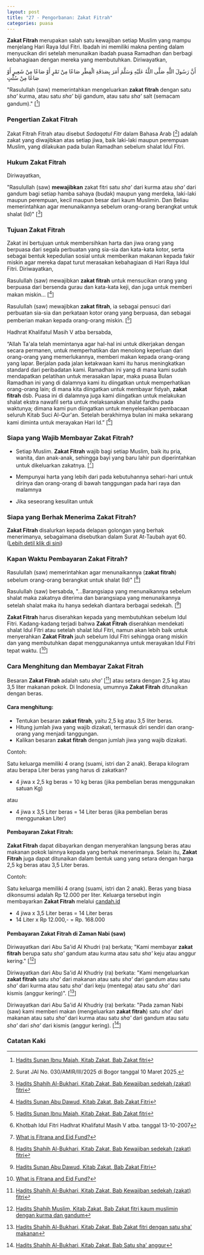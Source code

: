```yaml
---
layout: post
title: "27 - Pengorbanan: Zakat Fitrah"
categories: puasa
---
```


**Zakat Fitrah** merupakan salah satu kewajiban setiap Muslim yang mampu menjelang Hari Raya Idul Fitri. Ibadah ini memiliki makna penting dalam menyucikan diri setelah menunaikan ibadah puasa Ramadhan dan berbagi kebahagiaan dengan mereka yang membutuhkan. Diriwayatkan,

<p class="arab">
أَنَّ رَسُولَ اللَّهِ صَلَّى اللَّهُ عَلَيْهِ وَسَلَّمَ أَمَرَ بِصَدَقَةِ الْفِطْرِ صَاعًا مِنْ تَمْرٍ أَوْ صَاعًا مِنْ شَعِيرٍ أَوْ صَاعًا مِنْ سُلْتٍ
</p>

"Rasulullah (saw) memerintahkan mengeluarkan **zakat fitrah** dengan satu *sha'* kurma, atau satu *sha'* biji gandum, atau satu *sha'* salt (semacam gandum)." [[^02edd0a7-a654-4571-9288-7678582752e9]] 

[^02edd0a7-a654-4571-9288-7678582752e9]: [Hadits Sunan Ibnu Majah, Kitab Zakat, Bab Zakat fitri](/referensi/02edd0a7-a654-4571-9288-7678582752e9.html)

### Pengertian Zakat Fitrah

Zakat Fitrah Fitrah atau disebut *Sadaqatul Fitr* dalam Bahasa Arab [[^surat-jai-030-amir-iii-2025]] adalah zakat yang diwajibkan atas setiap jiwa, baik laki-laki maupun perempuan Muslim, yang dilakukan pada bulan Ramadhan sebelum shalat Idul Fitri. 

[^surat-jai-030-amir-iii-2025]: Surat JAI No. 030/AMIR/III/2025 di Bogor tanggal 10 Maret 2025.

### Hukum Zakat Fitrah

Diriwayatkan, 

"Rasulullah (saw) **mewajibkan** zakat fitri satu *sha'* dari kurma atau *sha'* dari gandum bagi setiap hamba sahaya (budak) maupun yang merdeka, laki-laki maupun perempuan, kecil maupun besar dari kaum Muslimin. Dan Beliau memerintahkan agar menunaikannya sebelum orang-orang berangkat untuk shalat (Id)" [[^7352c719-3cb0-4a9a-bc26-d1f7fdad4afc]] 

[^7352c719-3cb0-4a9a-bc26-d1f7fdad4afc]: [Hadits Shahih Al-Bukhari, Kitab Zakat, Bab Kewajiban sedekah (zakat) fitri](/referensi/7352c719-3cb0-4a9a-bc26-d1f7fdad4afc.html)

### Tujuan Zakat Fitrah

Zakat ini bertujuan untuk membersihkan harta dan jiwa orang yang berpuasa dari segala perbuatan yang sia-sia dan kata-kata kotor, serta sebagai bentuk kepedulian sosial untuk memberikan makanan kepada fakir miskin agar mereka dapat turut merasakan kebahagiaan di Hari Raya Idul Fitri. Diriwayatkan,

Rasulullah (saw) mewajibkan **zakat fitrah** untuk mensucikan orang yang berpuasa dari bersenda gurau dan kata-kata keji, dan juga untuk memberi makan miskin... [[^0791586b-d3f3-44c7-a352-9f5bdc996fd1]]

[^0791586b-d3f3-44c7-a352-9f5bdc996fd1]: [Hadits Sunan Abu Dawud, Kitab Zakat, Bab Zakat Fitri](/referensi/0791586b-d3f3-44c7-a352-9f5bdc996fd1.html)

Rasulullah (saw) mewajibkan **zakat fitrah**, ia sebagai pensuci dari perbuatan sia-sia dan perkataan kotor orang yang berpuasa, dan sebagai pemberian makan kepada orang-orang miskin. [[^af073f7f-6586-4e3f-b854-bf71c2e051be]] 

[^af073f7f-6586-4e3f-b854-bf71c2e051be]: [Hadits Sunan Ibnu Majah, Kitab Zakat, Bab Zakat fitri](/referensi/af073f7f-6586-4e3f-b854-bf71c2e051be.html)

Hadhrat Khalifatul Masih V atba bersabda,

“Allah Ta'ala telah memintanya agar hal-hal ini untuk dikerjakan dengan secara permanen, untuk memperhatikan dan menolong keperluan dari orang-orang yang memerlukannya, memberi makan kepada orang-orang yang lapar. Berjalan pada jalan ketakwaan kami itu harus meningkatkan standard dari peribadatan kami. Ramadhan ini yang di mana kami sudah mendapatkan pelatihan untuk merasakan lapar, maka puasa Bulan Ramadhan ini yang di dalamnya kami itu diingatkan untuk memperhatikan orang-orang lain; di mana kita diingatkan untuk membayar fidyah, **zakat fitrah** dsb. Puasa ini di dalamnya juga kami diingatkan untuk melakukan shalat ekstra nawafil serta untuk melaksanakan shalat fardhu pada waktunya; dimana kami pun diingatkan untuk menyelesaikan pembacaan seluruh Kitab Suci Al-Qur'an. Setelah berakhirnya bulan ini maka sekarang kami diminta untuk merayakan Hari Id.” [[^khotbah-idul-fitri-20071013]]

[^khotbah-idul-fitri-20071013]: Khotbah Idul Fitri Hadhrat Khalifatul Masih V atba. tanggal 13-10-2007 

### Siapa yang Wajib Membayar Zakat Fitrah?

- Setiap Muslim. **Zakat Fitrah** wajib bagi setiap Muslim, baik itu pria, wanita, dan anak-anak, sehingga bayi yang baru lahir pun diperintahkan untuk dikeluarkan zakatnya. [[^alislam-org-fitrana]]

- Mempunyai harta yang lebih dari pada kebutuhannya sehari-hari untuk dirinya dan orang-orang di bawah tanggungan pada hari raya dan malamnya

- Jika seseorang kesulitan untuk 

[^alislam-org-fitrana]: [What is Fitrana and Eid Fund?](https://www.alislam.org/question/what-is-fitrana-eid-fund/)

### Siapa yang Berhak Menerima Zakat Fitrah?

**Zakat Fitrah** disalurkan kepada delapan golongan yang berhak menerimanya, sebagaimana disebutkan dalam Surat At-Taubah ayat 60. ([Lebih detil klik di sini](/puasa/2024/10/11/orang-yang-berhak-menerima-sedekah.html))

### Kapan Waktu Pembayaran Zakat Fitrah?

Rasulullah (saw) memerintahkan agar menunaikannya (**zakat fitrah**) sebelum orang-orang berangkat untuk shalat (Id)" [[^7352c719-3cb0-4a9a-bc26-d1f7fdad4afc]]

Rasulullah (saw) bersabda, "...Barangsiapa yang menunaikannya sebelum shalat maka zakatnya diterima dan barangsiapa yang menunaikannya setelah shalat maka itu hanya sedekah diantara berbagai sedekah. [[^0791586b-d3f3-44c7-a352-9f5bdc996fd1]]

**Zakat Fitrah** harus diserahkan kepada yang membutuhkan sebelum Idul Fitri. Kadang-kadang terjadi bahwa **Zakat Fitrah** diserahkan mendekati shalat Idul Fitri atau setelah shalat Idul Fitri, namun akan lebih baik untuk menyerahkan **Zakat Fitrah** jauh sebelum Idul Fitri sehingga orang miskin dan yang membutuhkan dapat menggunakannya untuk merayakan Idul Fitri tepat waktu. [[^alislam-org-fitrana]]

### Cara Menghitung dan Membayar Zakat Fitrah

Besaran **Zakat Fitrah** adalah satu *sha'* [[^7352c719-3cb0-4a9a-bc26-d1f7fdad4afc]] atau setara dengan 2,5 kg atau 3,5 liter makanan pokok. Di Indonesia, umumnya **Zakat Fitrah** ditunaikan dengan beras.   

#### Cara menghitung:

- Tentukan besaran **zakat fitrah**, yaitu 2,5 kg atau 3,5 liter beras.
- Hitung jumlah jiwa yang wajib dizakati, termasuk diri sendiri dan orang-orang yang menjadi tanggungan.
- Kalikan besaran **zakat fitrah** dengan jumlah jiwa yang wajib dizakati.

Contoh:

Satu keluarga memiliki 4 orang (suami, istri dan 2 anak). Berapa kilogram atau berapa Liter beras yang harus di zakatkan?

- 4 jiwa x 2,5 kg beras = 10 kg beras (jika pembelian beras menggunakan satuan Kg) 

atau

- 4 jiwa x 3,5 Liter beras = 14 Liter beras (jika pembelian beras menggunakan Liter)

#### Pembayaran Zakat Fitrah:

**Zakat Fitrah** dapat dibayarkan dengan menyerahkan langsung beras atau makanan pokok lainnya kepada yang berhak menerimanya. Selain itu, **Zakat Fitrah** juga dapat ditunaikan dalam bentuk uang yang setara dengan harga 2,5 kg beras atau 3,5 Liter beras.

Contoh: 

Satu keluarga memiliki 4 orang (suami, istri dan 2 anak). Beras yang biasa dikonsumsi adalah Rp 12.000 per liter. Keluarga tersebut ingin membayarkan **Zakat Fitrah** melalui <a href="https://candah.id" target="_blank">candah.id</a>

- 4 jiwa x 3,5 Liter beras = 14 Liter beras 
- 14 Liter x Rp 12.000,- = Rp. 168.000

#### Pembayaran Zakat Fitrah di Zaman Nabi (saw)

Diriwayatkan dari Abu Sa'id Al Khudri (ra) berkata; "Kami membayar **zakat fitrah** berupa satu *sha'* gandum atau kurma atau satu *sha'* keju atau anggur kering." [[^8d93cd68-7787-4953-be9f-44bbc3107ea8]] 

[^8d93cd68-7787-4953-be9f-44bbc3107ea8]: [Hadits Shahih Muslim, Kitab Zakat, Bab Zakat fitri kaum muslimin dengan kurma dan gandum](/referensi/8d93cd68-7787-4953-be9f-44bbc3107ea8.html)

Diriwayatkan dari Abu Sa'id Al Khudriy (ra) berkata: "Kami mengeluarkan **zakat fitrah** satu *sha'* dari makanan atau satu *sha'* dari gandum atau satu *sha'* dari kurma atau satu *sha'* dari keju (mentega) atau satu *sha'* dari kismis (anggur kering)". [[^672845d2-523b-4d8f-9bf5-337f35dc5654]] 

[^672845d2-523b-4d8f-9bf5-337f35dc5654]: [Hadits Shahih Al-Bukhari, Kitab Zakat, Bab Zakat fitri dengan satu sha' makanan](/referensi/672845d2-523b-4d8f-9bf5-337f35dc5654.html)

Diriwayatkan dari Abu Sa'id Al Khudriy (ra) berkata: "Pada zaman Nabi (saw) kami memberi makan (mengeluarkan **zakat fitrah**) satu *sha'* dari makanan atau satu *sha'* dari kurma atau satu *sha'* dari gandum atau satu *sha'* dari *sha'* dari kismis (anggur kering). [[^23c273ba-4459-4f87-b4be-18219062a0aa]] 

[^23c273ba-4459-4f87-b4be-18219062a0aa]: [Hadits Shahih Al-Bukhari, Kitab Zakat, Bab Satu sha' anggur](/referensi/23c273ba-4459-4f87-b4be-18219062a0aa.html)

### Catatan Kaki
